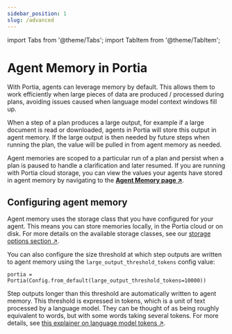 ```yaml
---
sidebar_position: 1
slug: /advanced
---
```


import Tabs from '@theme/Tabs';
import TabItem from '@theme/TabItem';

# Agent Memory in Portia

With Portia, agents can leverage memory by default.
This allows them to work efficiently when large pieces of data are produced / processed during plans, avoiding issues caused when language model context windows fill up.

When a step of a plan produces a large output, for example if a large document is read or downloaded, agents in Portia will store this output in agent memory.
If the large output is then needed by future steps when running the plan, the value will be pulled in from agent memory as needed.

Agent memories are scoped to a particular run of a plan and persist when a plan is paused to handle a clarification and later resumed. If you are running with Portia cloud storage, you can view the values your agents have stored in agent memory by navigating to the <a href="https://app.portialabs.ai/dashboard/agent-memory" target="_blank">**Agent Memory page ↗**</a>.

## Configuring agent memory

Agent memory uses the storage class that you have configured for your agent.
This means you can store memories locally, in the Portia cloud or on disk.
For more details on the available storage classes, see our 
<a href="/manage-config#manage-storage-options" target="_blank">storage options section ↗</a>.

You can also configure the size threshold at which step outputs are written to agent memory using the `large_output_threshold_tokens` config value:
```
portia = Portia(Config.from_default(large_output_threshold_tokens=10000))
```

Step outputs longer than this threshold are automatically written to agent memory. 
This threshold is expressed in tokens, which is a unit of text processed by a language model. 
They can be thought of as being roughly equivalent to words, but with some words taking several tokens. 
For more details, see <a href="https://blogs.nvidia.com/blog/ai-tokens-explained/" target="_blank">this explainer on language model tokens ↗</a>.
